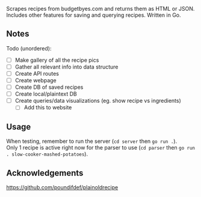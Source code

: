 Scrapes recipes from budgetbyes.com and returns them as HTML or JSON. Includes other features for saving and querying recipes. Written in Go.

## Notes

Todo (unordered):

-   [ ] Make gallery of all the recipe pics
-   [ ] Gather all relevant info into data structure
-   [ ] Create API routes
-   [ ] Create webpage
-   [ ] Create DB of saved recipes
-   [ ] Create local/plaintext DB
-   [ ] Create queries/data visualizations (eg. show recipe vs ingredients)
    -   [ ] Add this to website

## Usage

When testing, remember to run the server (`cd server` then `go run .`).  
Only 1 recipe is active right now for the parser to use (`cd parser` then `go run . slow-cooker-mashed-potatoes`).

## Acknowledgements

https://github.com/poundifdef/plainoldrecipe
